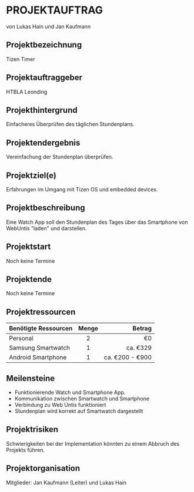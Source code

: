 # PROJEKTAUFTRAG 
von Lukas Hain und Jan Kaufmann

## Projektbezeichnung

Tizen Timer

## Projektauftraggeber

HTBLA Leonding

## Projekthintergrund

Einfacheres Überprüfen des täglichen Stundenplans.

## Projektendergebnis

Vereinfachung der Stundenplan überprüfen.

## Projektziel(e)

Erfahrungen im Umgang mit Tizen OS und embedded devices.

## Projektbeschreibung

Eine Watch App soll den Stundenplan des Tages über das Smartphone von WebUntis "laden" und darstellen.

## Projektstart

Noch keine Termine

## Projektende

Noch keine Termine

## Projektressourcen

| Benötigte Ressourcen     | Menge | Betrag          |
|:-------------------------|:-----:| ---------------:|
| Personal                 | 2     | €0               |
| Samsung Smartwatch       | 1     | ca. €329        |
| Android Smartphone       | 1     | ca. €200 - €900 |

## Meilensteine

* Funktionierende Watch und Smartphone App.
* Kommunikation zwischen Smartwatch und Smartphone
* Verbindung zu Web Untis funktioniert
* Stundenplan wird korrekt auf Smartwatch dargestellt

## Projektrisiken

Schwierigkeiten bei der Implementation könnten zu einem Abbruch des Projekts führen.

## Projektorganisation

Mitglieder: Jan Kaufmann (Leiter) und Lukas Hain